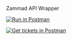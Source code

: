Zammad API Wrapper

[![Run in Postman](https://run.pstmn.io/button.svg)](https://god.gw.postman.com/run-collection/15302001-c5311206-a7e7-49d1-ab21-7aac52a5cf59?action=collection%2Ffork&collection-url=entityId%3D15302001-c5311206-a7e7-49d1-ab21-7aac52a5cf59%26entityType%3Dcollection%26workspaceId%3D7739d75c-3a18-4310-a6e4-fca29e2c6f01)

[![Get tickets in Postman](https://run.pstmn.io/button.svg)](https://www.getpostman.com/collections/86478a959842701214d5)